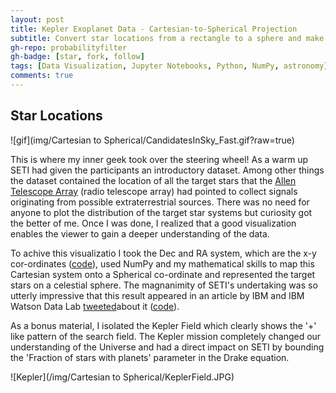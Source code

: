 ```yaml
---
layout: post
title: Kepler Exoplanet Data - Cartesian-to-Spherical Projection
subtitle: Convert star locations from a rectangle to a sphere and make it spin! 
gh-repo: probabilityfilter
gh-badge: [star, fork, follow]
tags: [Data Visualization, Jupyter Notebooks, Python, NumPy, astronomy]
comments: true
---
```


## Star Locations

![gif](img/Cartesian to Spherical/CandidatesInSky_Fast.gif?raw=true)  

This is where my inner geek took over the steering wheel! As a warm up SETI had given the participants an introductory dataset. Among other things the dataset contained the location of all the target stars that the [Allen Telescope Array](https://www.seti.org/seti-institute/project/details/fact-sheet) (radio telescope array) had pointed to collect signals originating from possible extraterrestrial sources. There was no need for anyone to plot the distribution of the target star systems but curiosity got the better of me. Once I was done, I realized that a good visualization enables the viewer to gain a deeper understanding of the data.

To achive this visualizatio I took the Dec and RA system, which are the x-y cor-ordinates ([code](https://github.com/probabilityfilter/ML-SETI-IBM/blob/master/notebooks/CandidateLocation_BySize.ipynb)), used NumPy and my mathematical skills to map this Cartesian system onto a Spherical co-ordinate and represented the target stars on a celestial sphere. The magnanimity of SETI's undertaking was so utterly impressive that this result appeared in an article by IBM and IBM Watson Data Lab [tweeted](https://twitter.com/WatsonDataLab/status/864494962280460288)about it ([code](https://github.com/probabilityfilter/ML-SETI-IBM/blob/master/notebooks/RA_Dec_to_SphericalSystem.ipynb)). 

As a bonus material, I isolated the Kepler Field which clearly shows the '+' like pattern of the search field. The Kepler mission completely changed our understanding of the Universe and had a direct impact on SETI by bounding the 'Fraction of stars with planets' parameter in the Drake equation.

![Kepler](/img/Cartesian to Spherical/KeplerField.JPG)
